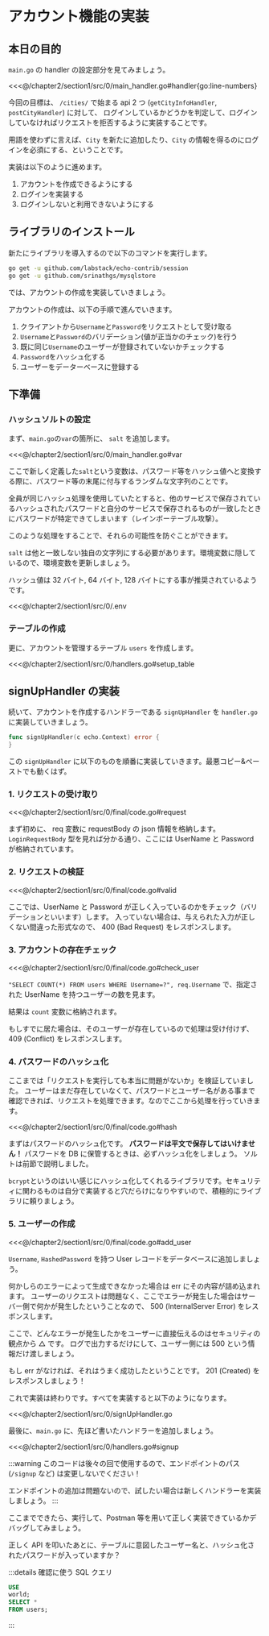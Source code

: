 # アカウント機能の実装

## 本日の目的

`main.go` の handler の設定部分を見てみましょう。

<<<@/chapter2/section1/src/0/main_handler.go#handler{go:line-numbers}

今回の目標は、 `/cities/` で始まる api 2 つ (`getCityInfoHandler`, `postCityHandler`) に対して、
ログインしているかどうかを判定して、ログインしていなければリクエストを拒否するように実装することです。

用語を使わずに言えば、`City` を新たに追加したり、`City` の情報を得るのにログインを必須にする、ということです。

実装は以下のように進めます。

1. アカウントを作成できるようにする
2. ログインを実装する
3. ログインしないと利用できないようにする

## ライブラリのインストール

新たにライブラリを導入するので以下のコマンドを実行します。

```sh
go get -u github.com/labstack/echo-contrib/session
go get -u github.com/srinathgs/mysqlstore
```


では、アカウントの作成を実装していきましょう。

アカウントの作成は、以下の手順で進んでいきます。

1. クライアントから`Username`と`Password`をリクエストとして受け取る
2. `Username`と`Password`のバリデーション(値が正当かのチェック)を行う
3. 既に同じ`Username`のユーザーが登録されていないかチェックする
4. `Password`をハッシュ化する
5. ユーザーをデーターベースに登録する

## 下準備

### ハッシュソルトの設定

まず、`main.go`の`var`の箇所に、 `salt` を追加します。

<<<@/chapter2/section1/src/0/main_handler.go#var

ここで新しく定義した`salt`という変数は、パスワード等をハッシュ値へと変換する際に、パスワード等の末尾に付与するランダムな文字列のことです。

全員が同じハッシュ処理を使用していたとすると、他のサービスで保存されているハッシュされたパスワードと自分のサービスで保存されるものが一致したときにパスワードが特定できてしまいます（レインボーテーブル攻撃）。

このような処理をすることで、それらの可能性を防ぐことができます。

`salt` は他と一致しない独自の文字列にする必要があります。環境変数に隠しているので、環境変数を更新しましょう。

ハッシュ値は 32 バイト, 64 バイト, 128 バイトにする事が推奨されているようです。

<<<@/chapter2/section1/src/0/.env

### テーブルの作成

更に、アカウントを管理するテーブル `users` を作成します。

<<<@/chapter2/section1/src/0/handlers.go#setup_table

## signUpHandler の実装

続いて、アカウントを作成するハンドラーである `signUpHandler` を `handler.go` に実装していきましょう。

```go
func signUpHandler(c echo.Context) error {
}
```

この `signUpHandler` に以下のものを順番に実装していきます。最悪コピー&ペーストでも動くはず。

### 1. リクエストの受け取り

<<<@/chapter2/section1/src/0/final/code.go#request

まず初めに、 req 変数に requestBody の json 情報を格納します。`LoginRequestBody` 型を見れば分かる通り、ここには UserName と
Password が格納されています。

### 2. リクエストの検証

<<<@/chapter2/section1/src/0/final/code.go#valid

ここでは、UserName と Password が正しく入っているのかをチェック（バリデーションといいます）します。
入っていない場合は、与えられた入力が正しくない間違った形式なので、 400 (Bad Request) をレスポンスします。

### 3. アカウントの存在チェック

<<<@/chapter2/section1/src/0/final/code.go#check_user

`"SELECT COUNT(*) FROM users WHERE Username=?", req.Username` で、指定された UserName を持つユーザーの数を見ます。

結果は `count` 変数に格納されます。

もしすでに居た場合は、そのユーザーが存在しているので処理は受け付けず、 409 (Conflict) をレスポンスします。

### 4. パスワードのハッシュ化

ここまでは「リクエストを実行しても本当に問題がないか」を検証していました。
ユーザーはまだ存在していなくて、パスワードとユーザー名がある事まで確認できれば、リクエストを処理できます。なのでここから処理を行っていきます。

<<<@/chapter2/section1/src/0/final/code.go#hash

まずはパスワードのハッシュ化です。 **パスワードは平文で保存してはいけません！** パスワードを DB に保管するときは、必ずハッシュ化をしましょう。
ソルトは前節で説明しました。

`bcrypt`というのはいい感じにハッシュ化してくれるライブラリです。セキュリティに関わるものは自分で実装すると穴だらけになりやすいので、積極的にライブラリに頼りましょう。

### 5. ユーザーの作成

<<<@/chapter2/section1/src/0/final/code.go#add_user

`Username`, `HashedPassword` を持つ User レコードをデータベースに追加しましょう。

何かしらのエラーによって生成できなかった場合は err にその内容が詰め込まれます。
ユーザーのリクエストは問題なく、ここでエラーが発生した場合はサーバー側で何かが発生したということなので、
500 (InternalServer Error) をレスポンスします。

ここで、どんなエラーが発生したかをユーザーに直接伝えるのはセキュリティの観点から △ です。
ログで出力するだけにして、ユーザー側には 500 という情報だけ渡しましょう。

もし err がなければ、それはうまく成功したということです。 201 (Created) をレスポンスしましょう！

これで実装は終わりです。すべてを実装すると以下のようになります。

<<<@/chapter2/section1/src/0/signUpHandler.go

最後に、`main.go` に、先ほど書いたハンドラーを追加しましょう。

<<<@/chapter2/section1/src/0/handlers.go#signup

:::warning
このコードは後々の回で使用するので、エンドポイントのパス (`/signup` など) は変更しないでください！

エンドポイントの追加は問題ないので、試したい場合は新しくハンドラーを実装しましょう。
:::

ここまでできたら、実行して、Postman 等を用いて正しく実装できているかデバッグしてみましょう。

正しく API を叩いたあとに、テーブルに意図したユーザー名と、ハッシュ化されたパスワードが入っていますか？

:::details 確認に使う SQL クエリ

```sql
USE
world;
SELECT *
FROM users;
```

:::
